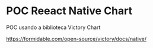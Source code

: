 # POC Reeact Native Chart

POC usando a biblioteca Victory Chart

https://formidable.com/open-source/victory/docs/native/